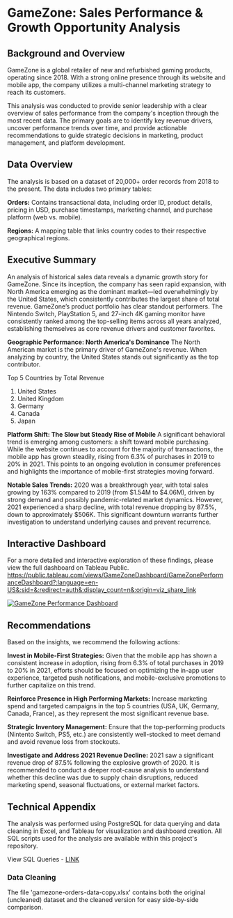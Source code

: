 
# GameZone: Sales Performance & Growth Opportunity Analysis

## Background and Overview
GameZone is a global retailer of new and refurbished gaming products, operating since 2018. With a strong online presence through its website and mobile app, the company utilizes a multi-channel marketing strategy to reach its customers.

This analysis was conducted to provide senior leadership with a clear overview of sales performance from the company's inception through the most recent data. The primary goals are to identify key revenue drivers, uncover performance trends over time, and provide actionable recommendations to guide strategic decisions in marketing, product management, and platform development.

## Data Overview
The analysis is based on a dataset of 20,000+ order records from 2018 to the present. The data includes two primary tables:

  **Orders:** Contains transactional data, including order ID, product details, pricing in USD, purchase timestamps, marketing channel, and purchase platform (web vs. mobile).

  **Regions:** A mapping table that links country codes to their respective geographical regions.

## Executive Summary
An analysis of historical sales data reveals a dynamic growth story for GameZone. Since its inception, the company has seen rapid expansion, with North America emerging as the dominant market—led overwhelmingly by the United States, which consistently contributes the largest share of total revenue. GameZone’s product portfolio has clear standout performers. The Nintendo Switch, PlayStation 5, and 27-inch 4K gaming monitor have consistently ranked among the top-selling items across all years analyzed, establishing themselves as core revenue drivers and customer favorites.

**Geographic Performance: North America's Dominance**
The North American market is the primary driver of GameZone's revenue. When analyzing by country, the United States stands out significantly as the top contributor.

Top 5 Countries by Total Revenue
1. United States
2. United Kingdom
3. Germany
4. Canada
5. Japan

**Platform Shift: The Slow but Steady Rise of Mobile**
A significant behavioral trend is emerging among customers: a shift toward mobile purchasing. While the website continues to account for the majority of transactions, the mobile app has grown steadily, rising from 6.3% of purchases in 2019 to 20% in 2021. This points to an ongoing evolution in consumer preferences and highlights the importance of mobile-first strategies moving forward.

**Notable Sales Trends:**
2020 was a breakthrough year, with total sales growing by 163% compared to 2019 (from $1.54M to $4.06M), driven by strong demand and possibly pandemic-related market dynamics. However, 2021 experienced a sharp decline, with total revenue dropping by 87.5%, down to approximately $506K. This significant downturn warrants further investigation to understand underlying causes and prevent recurrence.

## Interactive Dashboard
For a more detailed and interactive exploration of these findings, please view the full dashboard on Tableau Public.
https://public.tableau.com/views/GameZoneDashboard/GameZonePerformanceDashboard?:language=en-US&:sid=&:redirect=auth&:display_count=n&:origin=viz_share_link

<div class='tableauPlaceholder' id='viz1750461361241' style='position: relative'><noscript><a href='#'><img alt='GameZone Performance Dashboard ' src='https:&#47;&#47;public.tableau.com&#47;static&#47;images&#47;Ga&#47;GameZoneDashboard&#47;GameZonePerformanceDashboard&#47;1_rss.png' style='border: none' /></a></noscript><object class='tableauViz'  style='display:none;'><param name='host_url' value='https%3A%2F%2Fpublic.tableau.com%2F' /> <param name='embed_code_version' value='3' /> <param name='site_root' value='' /><param name='name' value='GameZoneDashboard&#47;GameZonePerformanceDashboard' /><param name='tabs' value='no' /><param name='toolbar' value='yes' /><param name='static_image' value='https:&#47;&#47;public.tableau.com&#47;static&#47;images&#47;Ga&#47;GameZoneDashboard&#47;GameZonePerformanceDashboard&#47;1.png' /> <param name='animate_transition' value='yes' /><param name='display_static_image' value='yes' /><param name='display_spinner' value='yes' /><param name='display_overlay' value='yes' /><param name='display_count' value='yes' /><param name='language' value='en-US' /></object></div>               



## Recommendations
Based on the insights, we recommend the following actions:

**Invest in Mobile-First Strategies:** Given that the mobile app has shown a consistent increase in adoption, rising from 6.3% of total purchases in 2019 to 20% in 2021, efforts should be focused on optimizing the in-app user experience, targeted push notifications, and mobile-exclusive promotions to further capitalize on this trend.

**Reinforce Presence in High Performing Markets:** Increase marketing spend and targeted campaigns in the top 5 countries (USA, UK, Germany, Canada, France), as they represent the most significant revenue base.

**Strategic Inventory Management:** Ensure that the top-performing products (Nintento Switch, PS5, etc.) are consistently well-stocked to meet demand and avoid revenue loss from stockouts.

**Investigate and Address 2021 Revenue Decline:** 2021 saw a significant revenue drop of 87.5% following the explosive growth of 2020.
It is recommended to conduct a deeper root-cause analysis to understand whether this decline was due to supply chain disruptions, reduced marketing spend, seasonal fluctuations, or external market factors.

## Technical Appendix
The analysis was performed using PostgreSQL for data querying and data cleaning in Excel, and Tableau for visualization and dashboard creation. All SQL scripts used for the analysis are available within this project's repository.

View SQL Queries - [LINK](https://github.com/estgguido/data-analytics-portfolio/blob/1a616da41b2ce4cd532f1f9efdb780fa15bea738/Gamezone/Queries.sql)

### Data Cleaning

The file 'gamezone-orders-data-copy.xlsx' contains both the original (uncleaned) dataset and the cleaned version for easy side-by-side comparison.

